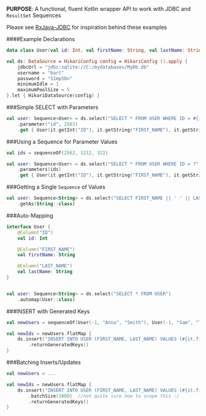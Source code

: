 **PURPOSE**: A functional, fluent Kotlin wrapper API to work with JDBC and `ResultSet` Sequences

Please see [RxJava-JDBC](https://github.com/davidmoten/rxjava-jdbc) for inspiration behind these examples

####Example Declarations

```kotlin
data class User(val id: Int, val firstName: String, val lastName: String)

val ds: DataSource = HikariConfig config = HikariConfig ().apply {
    jdbcUrl = "jdbc:sqlite://C:/mydatabases/MyDb.db"
    username = "bart"
    password = "51mp50n"
    minimumIdle = 1
    maximumPoolSize = 5
}.let { HikariDataSource(config) }

```

###Simple SELECT with Parameters

```kotlin
val user: Sequence<User> = ds.select("SELECT * FROM USER WHERE ID = #{id}")
    .parameter("id", 2563)
    .get { User(it.getInt("ID"), it.getString("FIRST_NAME"), it.getString("LAST_NAME") }

```

###Using a Sequence for Parameter Values

```kotlin
val ids = sequenceOf(2562, 1212, 322)

val user: Sequence<User> = ds.select("SELECT * FROM USER WHERE ID = ?")
    .parameters(ids)
    .get { User(it.getInt("ID"), it.getString("FIRST_NAME"), it.getString("LAST_NAME") }

```

###Getting a Single `Sequence` of Values

```kotlin
val user: Sequence<String> = ds.select("SELECT FIRST_NAME || ' ' || LAST_NAME FROM USER")
    .getAs(String::class)
```

###Auto-Mapping

```kotlin
interface User {
    @Column("ID")
    val id: Int

    @Column("FIRST_NAME")
    val firstName: String

    @Column("LAST_NAME")
    val lastName: String
}


val user: Sequence<String> = ds.select("SELECT * FROM USER")
    .automap(User::class)
```

###INSERT with Generated Keys

```kotlin
val newUsers = sequenceOf(User(-1, "Anna", "Smith"), User(-1, "Sam", "Thompson"))

val newIds = newUsers.flatMap {
    ds.insert("INSERT INTO USER (FIRST_NAME, LAST_NAME) VALUES (#{it.firstName},#{it.lastName})")
        .returnGeneratedKeys()
}
```

###Batching Inserts/Updates

```kotlin
val newUsers = ...

val newIds = newUsers.flatMap {
    ds.insert("INSERT INTO USER (FIRST_NAME, LAST_NAME) VALUES (#{it.firstName},#{it.lastName})")
        .batchSize(1000)  //not quite sure how to scope this :/
        .returnGeneratedKeys()
}
```

